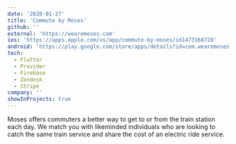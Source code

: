 ```yaml
---
date: '2020-01-27'
title: 'Commute by Moses'
github: ''
external: 'https://wearemoses.com'
ios: 'https://apps.apple.com/us/app/commute-by-moses/id1473168728'
android: 'https://play.google.com/store/apps/details?id=com.wearemoses.moses_commute'
tech:
  - Flutter
  - Provider
  - Firebase
  - Zendesk
  - Stripe
company: ''
showInProjects: true
---
```


Moses offers commuters a better way to get to or from the train station each day. 
We match you with likeminded individuals who are looking to catch the same train service and share the cost of an electric ride service.